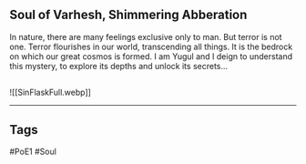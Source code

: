 ## Soul of Varhesh, Shimmering Abberation
In nature, there are many feelings exclusive only to man. But terror is not one.
Terror flourishes in our world, transcending all things. It is the bedrock on
which our great cosmos is formed. I am Yugul and I deign to understand this
mystery, to explore its depths and unlock its secrets...

##
![[SinFlaskFull.webp]]

---
## Tags
#PoE1 
#Soul